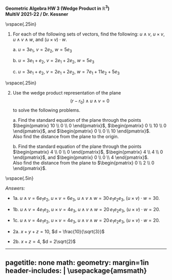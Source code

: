 __Geometric Algebra HW 3 (Wedge Product in $\mathbb{R}^3$)__   
__MultiV 2021-22 / Dr. Kessner__    

\vspace{.25in}


1. For each of the following sets of vectors, find the following:
    $u \wedge v$, $u \times v$, $u \wedge v \wedge w$, and $(u\times v)\cdot w$.


    a. $u = 3e_1$, $v = 2e_2$, $w = 5e_3$ 

    b. $u = 3e_1 + e_2$, $v = 2e_1 + 2e_2$, $w = 5e_3$ 

    c. $u = 3e_1 + e_2$, $v = 2e_1 + 2e_2$, $w = 7e_1 + 11e_2 + 5e_3$ 

\vspace{.25in}

2. Use the wedge product representation of the plane 
   $$(r-r_0)\wedge u \wedge v = 0$$ 
   to solve the following problems.  

   a. Find the standard equation of the plane through the points
   $\begin{pmatrix} 10 \\ 0 \\ 0 \end{pmatrix}$,
   $\begin{pmatrix} 0 \\ 10 \\ 0 \end{pmatrix}$, and 
   $\begin{pmatrix} 0 \\ 0 \\ 10 \end{pmatrix}$.   
   Also find the distance from the plane to the origin.

   b. Find the standard equation of the plane through the points
   $\begin{pmatrix} 4 \\ 0 \\ 0 \end{pmatrix}$,
   $\begin{pmatrix} 4 \\ 4 \\ 0 \end{pmatrix}$, and 
   $\begin{pmatrix} 0 \\ 0 \\ 4 \end{pmatrix}$.  
   Also find the distance from the plane to
   $\begin{pmatrix} 0 \\ 2 \\ 0 \end{pmatrix}$.  


\vspace{.5in}


_Answers:_ 

- 1a. $u \wedge v = 6 e_1 e_2$, 
   $u \times v = 6e_3$, 
   $u \wedge v \wedge w = 30 \, e_1 e_2 e_3$, 
   $(u\times v)\cdot w = 30$.

- 1b. $u \wedge v = 4 e_1 e_2$, 
   $u \times v = 4 e_3$, 
   $u \wedge v \wedge w = 20 \, e_1 e_2 e_3$, 
   $(u\times v)\cdot w = 20$.

- 1c. $u \wedge v = 4 e_1 e_2$, 
   $u \times v = 4 e_3$, 
   $u \wedge v \wedge w = 20 \, e_1 e_2 e_3$, 
   $(u\times v)\cdot w = 20$.

- 2a. $x + y + z = 10$, $d = \frac{10}{\sqrt{3}}$

- 2b. $x + z = 4$, $d = 2\sqrt{2}$



---
pagetitle: none
math: <script src="https://cdnjs.cloudflare.com/ajax/libs/mathjax/2.7.1/MathJax.js?config=TeX-AMS_CHTML-full" type="text/javascript"></script>
geometry: margin=1in
header-includes: |
    \usepackage{amsmath}
---


